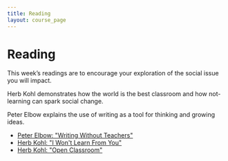 ```yaml
---
title: Reading
layout: course_page
---
```

# Reading

This week’s readings are to encourage your exploration of the social issue you will impact. 
 
Herb Kohl demonstrates how the world is the best classroom and how not-learning can spark social change.
 
Peter Elbow explains the use of writing as a tool for thinking and growing ideas.

- [Peter Elbow: "Writing Without Teachers"](https://github.com/p2pu/writing-for-change-2022/blob/gh-pages/essays/elbow-p-1973-writing-without-teachers-growing.pdf)
- [Herb Kohl: "I Won't Learn From You"](https://github.com/p2pu/writing-for-change-2022/blob/gh-pages/essays/Kohl_I_Won't_Learn_from_You.pdf)
- [Herb Kohl: "Open Classroom"](https://github.com/p2pu/writing-for-change-2022/blob/gh-pages/essays/Kohl%20Open%20Classroom.pdf)
